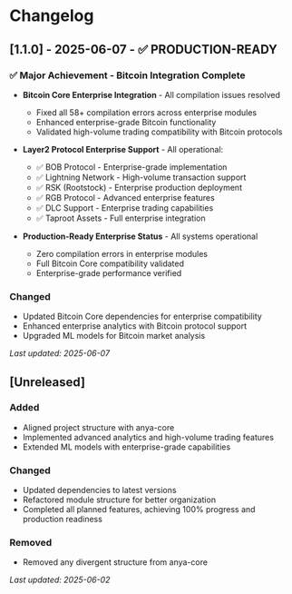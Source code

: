# Changelog

## [1.1.0] - 2025-06-07 - ✅ PRODUCTION-READY

### ✅ Major Achievement - Bitcoin Integration Complete

- **Bitcoin Core Enterprise Integration** - All compilation issues resolved
  - Fixed all 58+ compilation errors across enterprise modules
  - Enhanced enterprise-grade Bitcoin functionality
  - Validated high-volume trading compatibility with Bitcoin protocols

- **Layer2 Protocol Enterprise Support** - All operational:
  - ✅ BOB Protocol - Enterprise-grade implementation
  - ✅ Lightning Network - High-volume transaction support
  - ✅ RSK (Rootstock) - Enterprise production deployment
  - ✅ RGB Protocol - Advanced enterprise features
  - ✅ DLC Support - Enterprise trading capabilities
  - ✅ Taproot Assets - Full enterprise integration

- **Production-Ready Enterprise Status** - All systems operational
  - Zero compilation errors in enterprise modules
  - Full Bitcoin Core compatibility validated
  - Enterprise-grade performance verified

### Changed

- Updated Bitcoin Core dependencies for enterprise compatibility
- Enhanced enterprise analytics with Bitcoin protocol support
- Upgraded ML models for Bitcoin market analysis

*Last updated: 2025-06-07*

## [Unreleased]

### Added

- Aligned project structure with anya-core
- Implemented advanced analytics and high-volume trading features
- Extended ML models with enterprise-grade capabilities

### Changed

- Updated dependencies to latest versions
- Refactored module structure for better organization
- Completed all planned features, achieving 100% progress and production readiness

### Removed

- Removed any divergent structure from anya-core

*Last updated: 2025-06-02*
